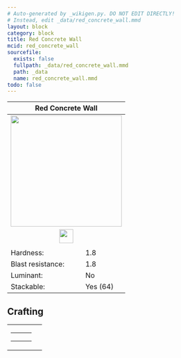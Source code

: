```yaml
---
# Auto-generated by _wikigen.py. DO NOT EDIT DIRECTLY!
# Instead, edit _data/red_concrete_wall.mmd
layout: block
category: block
title: Red Concrete Wall
mcid: red_concrete_wall
sourcefile:
  exists: false
  fullpath: _data/red_concrete_wall.mmd
  path: _data
  name: red_concrete_wall.mmd
todo: false
---
```


<table class="block-info"><thead><tr>
<th colspan=2>Red Concrete Wall</th>
</tr></thead><tbody>
<tr><td colspan=2 class="cell-image-big" style="text-align:center"><img onerror="this.src={{ "/img/missing_lg.png" | relative_url | jsonify | escape }}" src="/allotment/img/textures/allotment/red_concrete_wall.png" width="256" height="256" alt="" class="preview-icon"></td></tr>
<tr><td colspan=2 class="cell-image-small" style="text-align:center"><img onerror="this.src={{ "/img/missing.png" | relative_url | jsonify | escape }}" src="/allotment/img/inventory_textures/allotment/red_concrete_wall.png" width="32" height="32" alt="" class="inventory-icon"></td></tr>
<tr><td colspan=2 style="text-align:center"><span class="tool-info tool-pickaxe tool-level-1" title="Requires a Wooden/Gold Pickaxe"></span></td></tr>
<tr><td>Hardness:</td><td>1.8</td></tr>
<tr><td>Blast resistance:</td><td>1.8</td></tr>
<tr><td>Luminant:</td><td>No</td></tr>
<tr><td>Stackable:</td><td>Yes (64)</td></tr>
</tbody></table>

## Crafting

<table class="crafting-recipe crafting-shaped"><tbody><tr>
<td><table class="crafting-grid"><tbody>
<tr>
<td>
<span title="Red Concrete" class="item item-minecraft:red_concrete item-type-item" style="background-image:url(&quot;/allotment/img/inventory_textures/minecraft/red_concrete.png&quot;)"></span>
</td>
<td>
<span title="Red Concrete" class="item item-minecraft:red_concrete item-type-item" style="background-image:url(&quot;/allotment/img/inventory_textures/minecraft/red_concrete.png&quot;)"></span>
</td>
<td>
<span title="Red Concrete" class="item item-minecraft:red_concrete item-type-item" style="background-image:url(&quot;/allotment/img/inventory_textures/minecraft/red_concrete.png&quot;)"></span>
</td>
</tr>
<tr>
<td>
<span title="Red Concrete" class="item item-minecraft:red_concrete item-type-item" style="background-image:url(&quot;/allotment/img/inventory_textures/minecraft/red_concrete.png&quot;)"></span>
</td>
<td>
<span title="Red Concrete" class="item item-minecraft:red_concrete item-type-item" style="background-image:url(&quot;/allotment/img/inventory_textures/minecraft/red_concrete.png&quot;)"></span>
</td>
<td>
<span title="Red Concrete" class="item item-minecraft:red_concrete item-type-item" style="background-image:url(&quot;/allotment/img/inventory_textures/minecraft/red_concrete.png&quot;)"></span>
</td>
</tr>
<tr>
<td>
<span class="item item-empty-space"></span>
</td>
<td>
<span class="item item-empty-space"></span>
</td>
<td>
<span class="item item-empty-space"></span>
</td>
</tr>
</tbody></table></td>
<td class="result">
<div class="result-inner">
<div class="result-slot">
<span title="Red Concrete Wall" class="item item-allotment:red_concrete_wall" style="background-image:url(&quot;/allotment/img/inventory_textures/allotment/red_concrete_wall.png&quot;)"></span>
</div>
</div>
</td>
</tr></tbody></table>